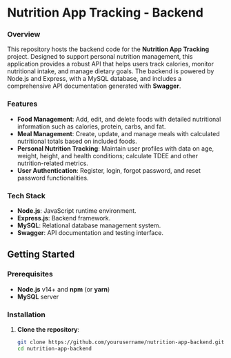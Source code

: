 # Nutrition App Tracking - Backend

### Overview
This repository hosts the backend code for the **Nutrition App Tracking** project. Designed to support personal nutrition management, this application provides a robust API that helps users track calories, monitor nutritional intake, and manage dietary goals. The backend is powered by Node.js and Express, with a MySQL database, and includes a comprehensive API documentation generated with **Swagger**.

### Features
- **Food Management**: Add, edit, and delete foods with detailed nutritional information such as calories, protein, carbs, and fat.
- **Meal Management**: Create, update, and manage meals with calculated nutritional totals based on included foods.
- **Personal Nutrition Tracking**: Maintain user profiles with data on age, weight, height, and health conditions; calculate TDEE and other nutrition-related metrics.
- **User Authentication**: Register, login, forgot password, and reset password functionalities.

### Tech Stack
- **Node.js**: JavaScript runtime environment.
- **Express.js**: Backend framework.
- **MySQL**: Relational database management system.
- **Swagger**: API documentation and testing interface.

## Getting Started

### Prerequisites
- **Node.js** v14+ and **npm** (or **yarn**)
- **MySQL** server

### Installation
1. **Clone the repository**:
   ```bash
   git clone https://github.com/yourusername/nutrition-app-backend.git
   cd nutrition-app-backend
